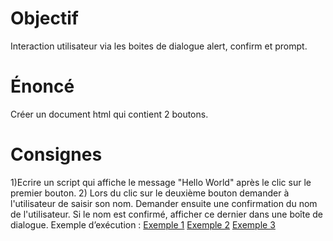# Objectif
Interaction utilisateur via les boites de dialogue alert, confirm et prompt.

# Énoncé 
Créer un document html qui contient 2 boutons.

# Consignes
1)Ecrire un script qui affiche le message "Hello World" après le clic sur le premier bouton.
2) Lors du clic sur le  deuxième bouton  demander à l'utilisateur de saisir son nom. Demander ensuite une confirmation du nom de l'utilisateur. Si le nom est confirmé, afficher ce dernier dans une boîte de dialogue.
Exemple d’exécution :
[Exemple 1](Exemple1.png)
[Exemple 2](Exemple2.png)
[Exemple 3](Exemple3.png)